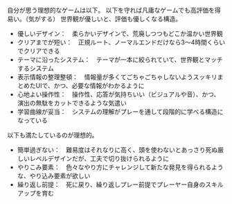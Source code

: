 自分が思う理想的なゲームは以下。
以下を守れば凡庸なゲームでも高評価を得易い。（気がする）
世界観が優しいと、評価も優しくなる構造。

- 優しいデザイン：　柔らかいデザインで、荒廃しつつもどこか温かい世界観
- クリアまでが短い：　正規ルート、ノーマルエンドだけなら3～4時間くらいでクリアできる
- テーマに沿ったシステム：　テーマが一本に絞られていて、世界観とマッチするシステム
- 表示情報の整理整頓：　情報量が多くてごちゃごちゃしないようスッキリまとめたUIで、かつ、必要な情報がわかるように
- 心地よい操作性：　操作性、応答が気持ちいい（ビジュアルや音）、かつ、演出の無駄をカットできるような気遣い
- 学習曲線が妥当：　システムの理解がプレーを通して段階的に学べる構造になっている

以下も満たしているのが理想的。

- 簡単過ぎない：　難易度はそれなりに高く、頭を使わないとあっさり死ぬ厳しいレベルデザインだが、工夫で切り抜けられるように
- やりこみ要素：　色々なやり方にチャレンジして新たな発見を得られるような、やり込み要素が欲しい
- 繰り返し前提：　死に戻り、繰り返しプレー前提でプレーヤー自身のスキルアップを育む



